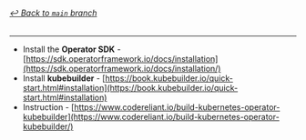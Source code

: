 ###### [_↩ Back to `main` branch_](https://github.com/cuongpiger/golang)

<hr>

- Install the **Operator SDK** - [https://sdk.operatorframework.io/docs/installation](https://sdk.operatorframework.io/docs/installation/)
- Install **kubebuilder** - [https://book.kubebuilder.io/quick-start.html#installation](https://book.kubebuilder.io/quick-start.html#installation)
- Instruction - [https://www.codereliant.io/build-kubernetes-operator-kubebuilder](https://www.codereliant.io/build-kubernetes-operator-kubebuilder/)